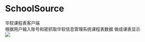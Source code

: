 # SchoolSource
华软课程表客户端<br>
根据用户输入账号和密抓取华软信息管理系统课程表数据
做成课表显示<br>
![](http://www.baidu.com/img/bdlogo.gif)  
